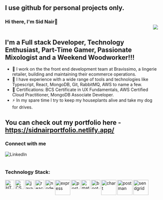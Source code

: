 ## I use github for personal projects only. 

### Hi there, I'm Sid Nair👋 <div align = 'right'>![](https://komarev.com/ghpvc/?username=siddharthnair87&color=yellow)</div>

## I'm a Full stack Developer, Technology Enthusiast, Part-Time Gamer, Passionate Mixologist and a Weekend Woodworker!!!

- 🌱 I work on the the front end development team at Bravissimo, a lingerie retailer, building and maintaining their ecommerce operations. 
- 👯 I have experience with a wide range of tools and technologies like Typescript, React, MongoDB, Git, RabbitMQ, AWS to name a few. 
- 🥅 Certifications: BCS Certificate in UX Fundamentals, AWS Certified Cloud Practitioner, MongoDB Associate Developer. 
- ⚡ In my spare time I try to keep my houseplants alive and take my dog for drives.

## You can check out my portfolio here - <a target="blank" href="https://sidnairportfolio.netlify.app/">https://sidnairportfolio.netlify.app/</a>

### Connect with me


[<img align="left" alt="LinkedIn" src="https://img.shields.io/badge/linkedin-%230077B5.svg?&style=for-the-badge&logo=linkedin&logoColor=white" />][linkedin]

<br />
<br />

### Technology Stack:


<img align="left" width="30px" alt="HTML" src="https://user-images.githubusercontent.com/83641171/141786236-67cf3066-e484-4390-873d-58b4c0edec27.png" />
<img align="left" width="30px" alt="CSS" src="https://user-images.githubusercontent.com/83641171/141786378-c960bac5-ca6b-4f71-a809-ca56ef6e7b96.png" />
<img align="left" width="30px" alt="javascript" src="https://user-images.githubusercontent.com/83641171/141786514-10f7e870-8d4a-4840-8323-3f9cd06481c2.png" />
<img align="left" width="30px" alt="react" src="https://user-images.githubusercontent.com/83641171/141784909-335aceea-d563-4a4b-ac4e-5bf02d871877.png" />
<img align="left" width="30px" alt="node" src="https://user-images.githubusercontent.com/83641171/141786722-61693e6f-af4f-4a54-a60b-77f979ec3eb5.png" />
<img align="left" width="50px" alt="express" src="https://user-images.githubusercontent.com/83641171/141786898-0e1e632a-61c0-4929-a192-399ea4b1eaa5.png" />
<img align="left" width="30px" alt="postgres" src="https://user-images.githubusercontent.com/83641171/141787345-817aeed8-0793-4345-8ed5-42815fdfc454.png" />
<img align="left" width="30px" alt="material" src="https://user-images.githubusercontent.com/83641171/141787006-19652f64-c8d1-4e8c-9758-665f6dfc6430.png" />
<img align="left" width="30px" alt="bootstrap" src="https://user-images.githubusercontent.com/83641171/141787101-c329711d-ee35-46c1-96c3-754a167b8a7e.png" />
<img align="left" width="50px" alt="chart" src="https://user-images.githubusercontent.com/83641171/141787148-5fd5b548-f989-46ed-a286-711289ba7275.png" />
<img align="left" width="50px" alt="postman" src="https://user-images.githubusercontent.com/83641171/141787536-b2a77ea5-762a-48e5-845e-0148ebb75ed2.png" />
<img align="left" width="50px" alt="sendgrid" src="https://user-images.githubusercontent.com/83641171/141787710-06a0c62d-1f9e-4068-85cf-637f181ecb34.png" />





<br />
<br />



[linkedin]: https://www.linkedin.com/in/siddharth-nair-537234a5/

